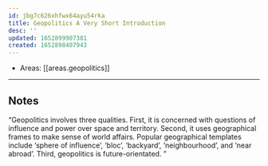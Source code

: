 ```yaml
---
id: jbg7c626xhfwx64ayu54rka
title: Geopolitics A Very Short Introduction
desc: ''
updated: 1652899907381
created: 1652898407943
---
```


- Areas: [[areas.geopolitics]]

***

## Notes

“Geopolitics involves three qualities. First, it is concerned with questions of influence and power over space and territory. Second, it uses geographical frames to make sense of world affairs. Popular geographical templates include ‘sphere of influence’, ‘bloc’, ‘backyard’, ‘neighbourhood’, and ‘near abroad’. Third, geopolitics is future-orientated. ”

